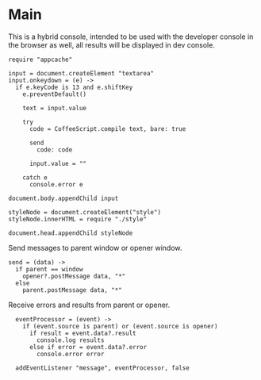 Main
====

This is a hybrid console, intended to be used with the developer console in the
browser as well, all results will be displayed in dev console.

    require "appcache"

    input = document.createElement "textarea"
    input.onkeydown = (e) ->
      if e.keyCode is 13 and e.shiftKey
        e.preventDefault()

        text = input.value
        
        try
          code = CoffeeScript.compile text, bare: true

          send
            code: code
          
          input.value = ""

        catch e
          console.error e

    document.body.appendChild input

    styleNode = document.createElement("style")
    styleNode.innerHTML = require "./style"
    
    document.head.appendChild styleNode

Send messages to parent window or opener window.

    send = (data) ->
      if parent == window
        opener?.postMessage data, "*"
      else
        parent.postMessage data, "*"

Receive errors and results from parent or opener.

      eventProcessor = (event) ->
        if (event.source is parent) or (event.source is opener)
          if result = event.data?.result
            console.log results
          else if error = event.data?.error
            console.error error

      addEventListener "message", eventProcessor, false
